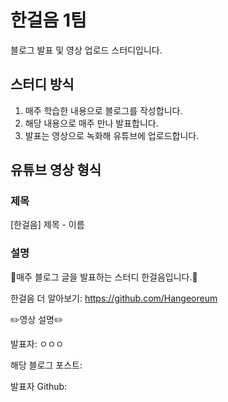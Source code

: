 # 한걸음 1팀
블로그 발표 및 영상 업로드 스터디입니다.

## 스터디 방식
1. 매주 학습한 내용으로 블로그를 작성합니다.
2. 해당 내용으로 매주 만나 발표합니다.
3. 발표는 영상으로 녹화해 유튜브에 업로드합니다.

## 유튜브 영상 형식
### 제목
[한걸음] 제목 - 이름

### 설명
🌿매주 블로그 글을 발표하는 스터디 한걸음입니다.🌿

한걸음 더 알아보기: https://github.com/Hangeoreum

✏️영상 설명✏️

발표자: ㅇㅇㅇ

해당 블로그 포스트:

발표자 Github:

